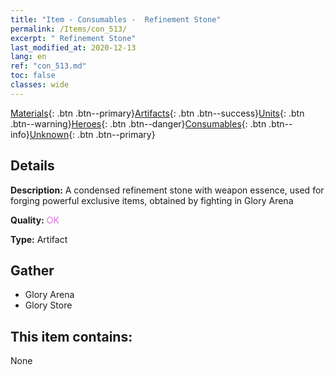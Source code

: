 ```yaml
---
title: "Item - Consumables -  Refinement Stone"
permalink: /Items/con_513/
excerpt: " Refinement Stone"
last_modified_at: 2020-12-13
lang: en
ref: "con_513.md"
toc: false
classes: wide
---
```

 [Materials](/Items/){: .btn .btn--primary}[Artifacts](/Items/Artifacts/){: .btn .btn--success}[Units](/Items/Units/){: .btn .btn--warning}[Heroes](/Items/Heroes/){: .btn .btn--danger}[Consumables](/Items/Consumables/){: .btn .btn--info}[Unknown](/Items/Unknown/){: .btn .btn--primary}

## Details
 **Description:** A condensed refinement stone with weapon essence, used for forging powerful exclusive items, obtained by fighting in Glory Arena

 **Quality:** <span style="color: #DA70D6">OK</span>

 **Type:** Artifact

## Gather

*    Glory Arena 
*    Glory Store 

## This item contains:

  None

